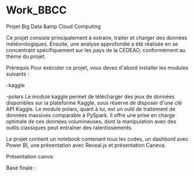 # Work_BBCC
Projet Big Data &amp Cloud Computing

Ce projet consiste principalement à extraire, traiter et charger des données météorologiques. Ensuite, une analyse approfondie a été réalisée en se concentrant spécifiquement sur les pays de la CEDEAO, conformément au thème du projet.

Prérequis
Pour exécuter ce projet, vous devez d'abord installer les modules suivants :

-kaggle

-polars
Le module kaggle permet de télécharger des jeux de données disponibles sur la plateforme Kaggle, sous réserve de disposer d'une clé API Kaggle. Le module polars, quant à lui, est un outil de traitement de données massives comparable à PySpark. Il offre une prise en charge optimale de ces données volumineuses, dont la manipulation avec des outils classiques peut entraîner des ralentissements.

Le projet contient un notebook contenant tous les codes, un dashbord avec Power BI, une présentation avec Reveal.js et présentation Caneva. 

Présentation canva: 

Base finale : 
